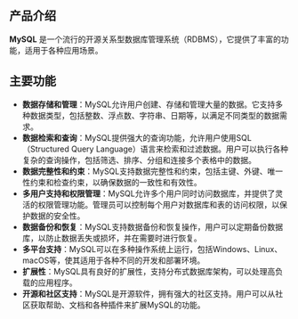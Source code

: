 ## 产品介绍

**MySQL** 是一个流行的开源关系型数据库管理系统（RDBMS），它提供了丰富的功能，适用于各种应用场景。

## 主要功能

- **数据存储和管理**：MySQL允许用户创建、存储和管理大量的数据。它支持多种数据类型，包括整数、浮点数、字符串、日期等，以满足不同类型的数据需求。
- **数据检索和查询**：MySQL提供强大的查询功能，允许用户使用SQL（Structured Query Language）语言来检索和过滤数据。用户可以执行各种复杂的查询操作，包括筛选、排序、分组和连接多个表格中的数据。
- **数据完整性和约束**：MySQL支持数据完整性和约束，包括主键、外键、唯一性约束和检查约束，以确保数据的一致性和有效性。
- **多用户支持和权限管理**：MySQL允许多个用户同时访问数据库，并提供了灵活的权限管理功能。管理员可以控制每个用户对数据库和表的访问权限，以保护数据的安全性。
- **数据备份和恢复**：MySQL支持数据备份和恢复操作，用户可以定期备份数据库，以防止数据丢失或损坏，并在需要时进行恢复。
- **多平台支持**：MySQL可以在多种操作系统上运行，包括Windows、Linux、macOS等，使其适用于各种不同的开发和部署环境。
- **扩展性**：MySQL具有良好的扩展性，支持分布式数据库架构，可以处理高负载的应用程序。
- **开源和社区支持**：MySQL是开源软件，拥有强大的社区支持。用户可以从社区获取帮助、文档和各种插件来扩展MySQL的功能。
